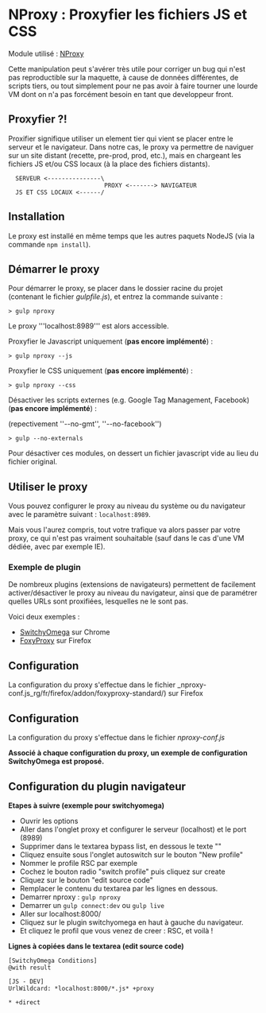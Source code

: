 
NProxy : Proxyfier les fichiers JS et CSS
================================================================================

Module utilisé : [NProxy](https://github.com/stephane-tessier/nproxy)


Cette manipulation peut s'avérer très utile pour corriger un bug qui n'est pas reproductible sur la maquette, à cause de données différentes, de scripts tiers, ou tout simplement pour ne pas avoir à faire tourner une lourde VM dont on n'a pas forcément besoin en tant que developpeur front.

Proxyfier ?!
--------------------------------------------------------------------------------

Proxifier signifique utiliser un element tier qui vient se placer entre le serveur et le navigateur. Dans notre cas, le proxy va permettre de naviguer sur un site distant (recette, pre-prod, prod, etc.), mais en chargeant les fichiers JS et/ou CSS locaux (à la place des fichiers distants).


      SERVEUR <---------------\
                               PROXY <-------> NAVIGATEUR
      JS ET CSS LOCAUX <------/


Installation
--------------------------------------------------------------------------------

Le proxy est installé en même temps que les autres paquets NodeJS (via la commande ```npm install```).

Démarrer le proxy
--------------------------------------------------------------------------------

Pour démarrer le proxy, se placer dans le dossier racine du projet (contenant le fichier _gulpfile.js_), et entrez la commande suivante :

```shell
> gulp nproxy
```

Le proxy '''localhost:8989''' est alors accessible.

Proxyfier le Javascript uniquement (**pas encore implémenté**) :

```shell
> gulp nproxy --js
```

Proxyfier le CSS uniquement (**pas encore implémenté**) :

```shell
> gulp nproxy --css
```

Désactiver les scripts externes (e.g. Google Tag Management, Facebook) (**pas encore implémenté**) :

(repectivement ''--no-gmt'', ''--no-facebook'')

```shell
> gulp --no-externals
```

Pour désactiver ces modules, on dessert un fichier javascript vide au lieu du fichier original.



Utiliser le proxy
--------------------------------------------------------------------------------

Vous pouvez configurer le proxy au niveau du système ou du navigateur avec le paramètre suivant : ```localhost:8989```.

Mais vous l'aurez compris, tout votre trafique va alors passer par votre proxy, ce qui n'est pas vraiment souhaitable (sauf dans le cas d'une VM dédiée, avec par exemple IE).

### Exemple de plugin

De nombreux plugins (extensions de navigateurs) permettent de facilement activer/désactiver le proxy au niveau du navigateur, ainsi que de paramétrer quelles URLs sont proxifiées, lesquelles ne le sont pas.

Voici deux exemples :

 * [SwitchyOmega](https://chrome.google.com/webstore/detail/padekgcemlokbadohgkifijomclgjgif) sur Chrome
 * [FoxyProxy](https://addons.mozilla.org/fr/firefox/addon/foxyproxy-standard/) sur Firefox


Configuration
--------------------------------------------------------------------------------

La configuration du proxy s'effectue dans le fichier _nproxy-conf.js_rg/fr/firefox/addon/foxyproxy-standard/) sur Firefox


Configuration
--------------------------------------------------------------------------------

La configuration du proxy s'effectue dans le fichier _nproxy-conf.js_

__Associé à chaque configuration du proxy, un exemple de configuration SwitchyOmega est proposé.__

Configuration du plugin navigateur
--------------------------------------------------------------------------------

__Etapes à suivre (exemple pour switchyomega)__

* Ouvrir les options
* Aller dans l'onglet proxy et configurer le serveur (localhost) et le port (8989)
* Supprimer dans le textarea bypass list, en dessous le texte "<local>"
* Cliquez ensuite sous l'onglet autoswitch sur le bouton "New profile"
* Nommer le profile RSC par exemple
* Cochez le bouton radio "switch profile" puis cliquez sur create
* Cliquez sur le bouton "edit source code"
* Remplacer le contenu du textarea par les lignes en dessous.
* Demarrer nproxy : ```gulp nproxy```
* Demarrer un ```gulp connect:dev``` ou ```gulp live```
* Aller sur localhost:8000/
* Cliquez sur le plugin switchyomega en haut à gauche du navigateur.
* Et cliquez le profil que vous venez de creer : RSC, et voilà !


__Lignes à copiées dans le textarea (edit source code)__
```
[SwitchyOmega Conditions]
@with result

[JS - DEV]
UrlWildcard: *localhost:8000/*.js* +proxy

* +direct
```
